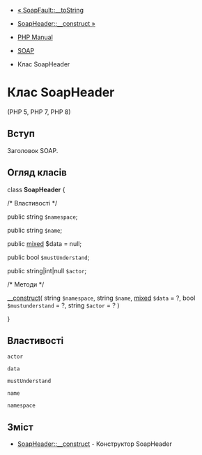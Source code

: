 - [« SoapFault::\_\_toString](soapfault.tostring.md)
- [SoapHeader::\_\_construct »](soapheader.construct.md)

- [PHP Manual](index.md)
- [SOAP](book.soap.md)
- Клас SoapHeader

# Клас SoapHeader

(PHP 5, PHP 7, PHP 8)

## Вступ

Заголовок SOAP.

## Огляд класів

class **SoapHeader** {

/\* Властивості \*/

public string `$namespace`;

public string `$name`;

public
[mixed](language.types.declarations.md#language.types.declarations.mixed)
$data = null;

public bool `$mustUnderstand`;

public string\|int\|null `$actor`;

/\* Методи \*/

[\_\_construct](soapheader.construct.md)(
string `$namespace`,
string `$name`,
[mixed](language.types.declarations.md#language.types.declarations.mixed)
`$data` = ?,
bool `$mustunderstand` = ?,
string `$actor` = ?
)

}

## Властивості

`actor`

`data`

`mustUnderstand`

`name`

`namespace`

## Зміст

- [SoapHeader::\_\_construct](soapheader.construct.md) - Конструктор
SoapHeader
